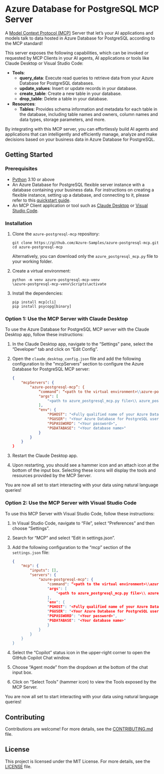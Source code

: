 # Azure Database for PostgreSQL MCP Server

A [Model Context Protocol (MCP)](https://modelcontextprotocol.io/introduction) Server that let’s your AI applications and models talk to data hosted in Azure Database for PostgreSQL according to the MCP standard!

This server exposes the following capabilities, which can be invoked or requested by MCP Clients in your AI agents, AI applications or tools like Claude Desktop or Visual Studio Code:

- **Tools**: 
    - **query_data**: Execute read queries to retrieve data from your Azure Database for PostgreSQL databases.
    - **update_values**: Insert or update records in your database.
    - **create_table**: Create a new table in your database.
    - **drop_table**: Delete a table in your database.
- **Resources**:
    - **Tables**: Provides schema information and metadata for each table in the database, including table names and owners, column names and data types, storage parameters, and more.

By integrating with this MCP server, you can effortlessly build AI agents and applications that can intelligently and efficiently manage, analyze and make decisions based on your business data in Azure Database for PostgreSQL.

## Getting Started

### Prerequisites

- [Python](https://www.python.org/downloads/) 3.10 or above
- An Azure Database for PostgreSQL flexible server instance with a database containing your business data. For instructions on creating a flexible instance, setting up a database, and connecting to it, please refer to this [quickstart guide](https://learn.microsoft.com/azure/postgresql/flexible-server/quickstart-create-server).
- An MCP Client application or tool such as [Claude Desktop](https://claude.ai/download) or [Visual Studio Code](https://code.visualstudio.com/download).

### Installation

1. Clone the `azure-postgresql-mcp` repository:

    ```
    git clone https://github.com/Azure-Samples/azure-postgresql-mcp.git
    cd azure-postgresql-mcp
    ```

    Alternatively, you can download only the `azure_postgresql_mcp.py` file to your working folder.

2.	Create a virtual environment:

    ```
    python -m venv azure-postgresql-mcp-venv
    \azure-postgresql-mcp-venv\Scripts\activate
    ```

3. Install the dependencies:

    ```
    pip install mcp[cli]
    pip install psycopg[binary]
    ```


### Option 1: Use the MCP Server with Claude Desktop

To use the Azure Database for PostgreSQL MCP server with the Claude Desktop app, follow these instructions:
1. In the Claude Desktop app, navigate to the “Settings” pane, select the “Developer” tab and click on “Edit Config”.
2. Open the `claude_desktop_config.json` file and add the following configuration to the "mcpServers" section to configure the Azure Database for PostgreSQL MCP server:

    ```json
    {
        "mcpServers": {
            "azure-postgresql-mcp”: {
                “command”: “<path to the virtual environment>\\azure-postgresql-mcp-venv\\Scripts\\python",
                "args": [
                    "<path to azure_postgresql_mcp.py file>\\ azure_postgresql_mcp.py"
                ],
                "env": {
                    "PGHOST": "<Fully qualified name of your Azure Database for PostgreSQL instance>",
                    "PGUSER": "<Your Azure Database for PostgreSQL username>",
                    "PGPASSWORD": "<Your password>",
                    "PGDATABASE": "<Your database name>"
                }
            }        
        }
    }
    ```
3. Restart the Claude Desktop app.
4. Upon restarting, you should see a hammer icon and an attach icon at the bottom of the input box. Selecting these icons will display the tools and resources provided by the MCP Server.

You are now all set to start interacting with your data using natural language queries!

### Option 2: Use the MCP Server with Visual Studio Code

To use this MCP Server with Visual Studio Code, follow these instructions:
1. In Visual Studio Code, navigate to “File”, select “Preferences” and then choose “Settings”.
2. Search for “MCP” and select “Edit in settings.json”.
3. Add the following configuration to the “mcp” section of the `settings.json` file:

    ```JSON
    {
        "mcp": {
            "inputs": [],
            "servers": {
                "azure-postgresql-mcp": {
                    "command": “<path to the virtual environment>\\azure-postgresql-mcp-venv\\Scripts\\python",
                    "args": [
                        "<path to azure_postgresql_mcp.py file>\\ azure_postgresql_mcp.py"
                    ],
                    "env": {
                    "PGHOST": "<Fully qualified name of your Azure Database for PostgreSQL instance>",
                    "PGUSER": "<Your Azure Database for PostgreSQL username>",
                    "PGPASSWORD": "<Your password>",
                    "PGDATABASE": "<Your database name>"
                    }
                }
            }
        }
    }
    ```
4. Select the “Copilot” status icon in the upper-right corner to open the GitHub Copilot Chat window. 
5. Choose “Agent mode” from the dropdown at the bottom of the chat input box.
5. Click on “Select Tools” (hammer icon) to view the Tools exposed by the MCP Server.

You are now all set to start interacting with your data using natural language queries!

## Contributing
Contributions are welcome! For more details, see the [CONTRIBUTING.md](CONTRIBUTING.md) file.

## License
This project is licensed under the MIT License. For more details, see the [LICENSE](LICENSE.md) file.
